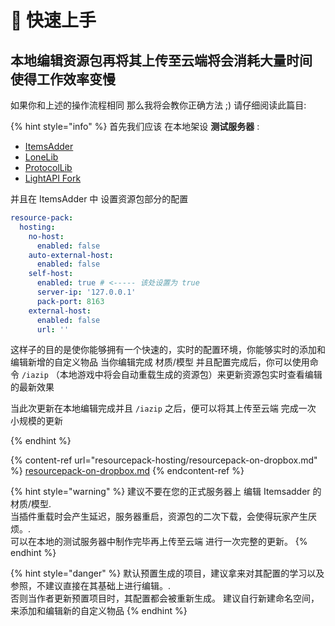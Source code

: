 # 🏁 快速上手

## 本地编辑资源包再将其上传至云端将会消耗大量时间 使得工作效率变慢

如果你和上述的操作流程相同 那么我将会教你正确方法 ;) 请仔细阅读此篇目:

{% hint style="info" %}
首先我们应该 在本地架设 **测试服务器** :

* [ItemsAdder](https://www.spigotmc.org/resources/%E2%9C%85must-have%E2%9C%85-itemsadder%E2%9C%A8textures-3d-models-emojis-ores-blocks-wings-tails-hats-more.73355/)
* [LoneLib](https://www.spigotmc.org/resources/lonelibs.75974/)
* [ProtocolLib](https://www.spigotmc.org/resources/protocollib.1997/)
* [LightAPI Fork](https://www.spigotmc.org/resources/lightapi-fork.48247/)

并且在 ItemsAdder 中 设置资源包部分的配置

```yaml
resource-pack:
  hosting:
    no-host:
      enabled: false
    auto-external-host:
      enabled: false
    self-host:
      enabled: true # <----- 该处设置为 true
      server-ip: '127.0.0.1'
      pack-port: 8163
    external-host:
      enabled: false
      url: ''
```

这样子的目的是使你能够拥有一个快速的，实时的配置环境，你能够实时的添加和编辑新增的自定义物品
当你编辑完成 材质/模型 并且配置完成后，你可以使用命令 `/iazip` （本地游戏中将会自动重载生成的资源包）来更新资源包实时查看编辑的最新效果

当此次更新在本地编辑完成并且 `/iazip` 之后，便可以将其上传至云端 完成一次 小规模的更新

{% endhint %}

{% content-ref url="resourcepack-hosting/resourcepack-on-dropbox.md" %}
[resourcepack-on-dropbox.md](resourcepack-hosting/resourcepack-on-dropbox.md)
{% endcontent-ref %}

{% hint style="warning" %}
建议不要在您的正式服务器上 编辑 Itemsadder 的材质/模型.\
当插件重载时会产生延迟，服务器重启，资源包的二次下载，会使得玩家产生厌烦。.\
可以在本地的测试服务器中制作完毕再上传至云端 进行一次完整的更新。
{% endhint %}

{% hint style="danger" %}
默认预置生成的项目，建议拿来对其配置的学习以及参照，不建议直接在其基础上进行编辑。.\
否则当作者更新预置项目时，其配置都会被重新生成。
建议自行新建命名空间，来添加和编辑新的自定义物品
{% endhint %}
